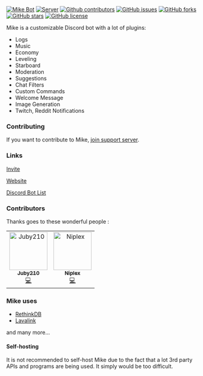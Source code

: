 <a href="https://discordbots.org/bot/419620594645073930"><img src="https://discordbots.org/api/widget/upvotes/419620594645073930.svg" alt="Mike Bot" /></a>
[![Server](https://img.shields.io/discord/340947847728070666.svg?logo=discord&colorB=7289DA)](https://discord.gg/ZwPfRfp)
[![Github contributors](https://img.shields.io/github/contributors/badosz0/mike.svg)](https://github.com/badosz0/mike/contributors)
[![GitHub issues](https://img.shields.io/github/issues/badosz0/mike.svg)](https://github.com/badosz0/mike/issues)
[![GitHub forks](https://img.shields.io/github/forks/badosz0/mike.svg)](https://github.com/badosz0/mike/network)
[![GitHub stars](https://img.shields.io/github/stars/badosz0/mike.svg)](https://github.com/badosz0/mike/stargazers)
[![GitHub license](https://img.shields.io/github/license/badosz0/mike.svg)](https://github.com/badosz0/mike/blob/master/LICENSE)

Mike is a customizable Discord bot with a lot of plugins:
* Logs
* Music
* Economy
* Leveling
* Starboard
* Moderation
* Suggestions
* Chat Filters
* Custom Commands
* Welcome Message
* Image Generation
* Twitch, Reddit Notifications

### Contributing

If you want to contribute to Mike, [join support
server](https://discord.gg/ZwPfRfp).

### Links

[Invite](https://discordapp.com/oauth2/authorize?client_id=419620594645073930&permissions=8&scope=bot)

[Website](https://mikebot.xyz)

[Discord Bot List](https://discordbots.org/bot/419620594645073930)

### Contributors

Thanks goes to these wonderful people :

<table>
	<tr>
		<td align="center">
			<a href="https://github.com/juby210-PL">
				<img src="https://avatars0.githubusercontent.com/u/48866434?s=460&v=4" width="100px;" alt="Juby210"/>
				<br />
				<sub>
					<b>Juby210</b>
				</sub>
			</a><br />
			<a href="#" title="Code">💻 </a></td>
		</td>
		<td align="center">
			<a href="https://github.com/Nimplex">
				<img src="https://avatars2.githubusercontent.com/u/39964594?s=400&v=4" width="100px;" alt="Niplex"/>
				<br />
				<sub>
					<b>Niplex</b>
				</sub>
			</a><br />
			<a href="#" title="Code">💻 </a></td>
		</td>
</table>

### Mike uses

- [RethinkDB](https://www.rethinkdb.com/)
- [Lavalink](https://github.com/Frederikam/Lavalink)

and many more...

#### Self-hosting

It is not recommended to self-host Mike due to the fact that a lot 3rd party APIs and programs are being used.
It simply would be too difficult.


<!-- ## License -->
